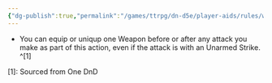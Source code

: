 ```yaml
---
{"dg-publish":true,"permalink":"/games/ttrpg/dn-d5e/player-aids/rules/weapon-switching-rules/","tags":["TTRPG/DND/5e"]}
---
```



- You can equip or uniqup one Weapon before or after any attack you make as part of this action, even if the attack is with an Unarmed Strike. ^[1]


[1]: Sourced from One DnD